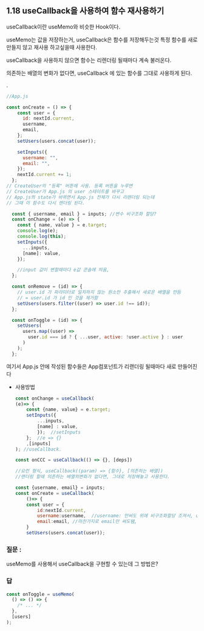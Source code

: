 ## 1.18 useCallback을 사용하여 함수 재사용하기

useCallback이란 useMemo와 비슷한 Hook이다.

useMemo는 값을 저장하는거, useCallback은 함수를 저장해두는것 특정 함수를 새로 만들지 않고 재사용 하고싶을때 사용한다.

useCallback을 사용하지 않으면 함수는 리렌더링 될때마다 계속 불러온다.

의존하는 배열의 변화가 없다면, useCallback 에 있는 함수를 그대로 사용하게 된다.

.

```jsx
//App.js

const onCreate = () => {
    const user = {
      id: nextId.current,
      username,
      email,
    };
    setUsers(users.concat(user));

    setInputs({
      username: "",
      email: "",
    });
    nextId.current += 1;
  };
// CreateUser의 "등록" 버튼에 사용. 등록 버튼을 누루면
// CreateUser가 App.js 의 user 스테이트를 바꾸고
// App.js의 state가 바뀌면서 App.js 전체가 다시 리렌더링 되는데
// 그때 이 함수도 다시 렌더링 된다. 

  const { username, email } = inputs; //변수 비구조화 할당?
  const onChange = (e) => {
    const { name, value } = e.target;
    console.log(e);
    console.log(this);
    setInputs({
      ...inputs,
      [name]: value,
    });

    //input 값이 변할때마다 e값 콘솔에 띄움,
  };

  const onRemove = (id) => {
    // user.id 가 파라미터로 일치하지 않는 원소만 추출해서 새로운 배열을 만듬
    // = user.id 가 id 인 것을 제거함
    setUsers(users.filter((user) => user.id !== id));
  };

  const onToggle = (id) => {
    setUsers(
      users.map((user) =>
        user.id === id ? { ...user, active: !user.active } : user
      )
    );
  };
```

여기서 App.js 안에 작성된 함수들은 App컴포넌트가 리랜더링 될때마다 새로 만들어진다

- 사용방법

    ```jsx
    const onChange = useCallback(
    (e)=> {
    	const {name, value} = e.target;
    	setInputs({
    		...inputs,
    		[name] : value,
    		});  //setInputs
    	};  //e => {}
    	,[inputs]
    ); //useCallback.

    const onCCC = useCallback(() => {}, [deps])

    //요런 형식, useCallback((param) => {함수}, [의존하는 배열])
    //랜더링 할때 의존하는 배열의변화가 없다면, 그대로 저장해놓고 사용한다.

    const {username, email} = inputs;
    const onCreate = useCallback(
    	()=> {
    	const user = {
    		id:nextId.current,
    		username:username,  //username: 안써도 위에 비구조화할당 조져서, username만 써도됨
    		email:email, //마찬가지로 email만 써도됌,
    	}
    	setUsers(users.concat(user));

    ```

### 질문 :

useMemo를 사용해서 useCallback을 구현할 수 있는데 그 방법은?

### 답

```jsx
const onToggle = useMemo(
  () => () => {
    /* ... */
  },
  [users]
);
```